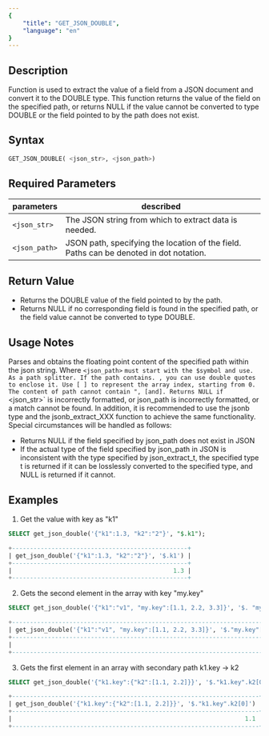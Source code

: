 ```yaml
---
{
    "title": "GET_JSON_DOUBLE",
    "language": "en"
}
---
```


## Description

Function is used to extract the value of a field from a JSON document and convert it to the DOUBLE type. This function returns the value of the field on the specified path, or returns NULL if the value cannot be converted to type DOUBLE or the field pointed to by the path does not exist.

## Syntax

```sql
GET_JSON_DOUBLE( <json_str>, <json_path>)
```

## Required Parameters

| parameters| described|
|------|------|
| `<json_str>`| The JSON string from which to extract data is needed. |
| `<json_path>`| JSON path, specifying the location of the field. Paths can be denoted in dot notation. |

## Return Value

- Returns the DOUBLE value of the field pointed to by the path.
- Returns NULL if no corresponding field is found in the specified path, or the field value cannot be converted to type DOUBLE.

## Usage Notes

Parses and obtains the floating point content of the specified path within the json string.
Where `<json_path>` `must start with the $symbol and use. As a path splitter. If the path contains. , you can use double quotes to enclose it.
Use [ ] to represent the array index, starting from 0.
The content of path cannot contain ", [and].
Returns NULL if `<json_str>` is incorrectly formatted, or json_path is incorrectly formatted, or a match cannot be found.
In addition, it is recommended to use the jsonb type and the jsonb_extract_XXX function to achieve the same functionality.
Special circumstances will be handled as follows:
- Returns NULL if the field specified by json_path does not exist in JSON
- If the actual type of the field specified by json_path in JSON is inconsistent with the type specified by json_extract_t, the specified type t is returned if it can be losslessly converted to the specified type, and NULL is returned if it cannot.

## Examples

1. Get the value with key as "k1"

```sql
SELECT get_json_double('{"k1":1.3, "k2":"2"}', "$.k1");
```

```sql
+-------------------------------------------------+
| get_json_double('{"k1":1.3, "k2":"2"}', '$.k1') |
+-------------------------------------------------+
|                                             1.3 |
+-------------------------------------------------+
```
2. Gets the second element in the array with key "my.key"

```sql
SELECT get_json_double('{"k1":"v1", "my.key":[1.1, 2.2, 3.3]}', '$. "my.key"[1]');
```

```sql
+---------------------------------------------------------------------------+
| get_json_double('{"k1":"v1", "my.key":[1.1, 2.2, 3.3]}', '$."my.key"[1]') |
+---------------------------------------------------------------------------+
|                                                                       2.2 |
+---------------------------------------------------------------------------+
```

3. Gets the first element in an array with secondary path k1.key -&gt; k2
```sql
SELECT get_json_double('{"k1.key":{"k2":[1.1, 2.2]}}', '$."k1.key".k2[0]');
```
```sql
+---------------------------------------------------------------------+
| get_json_double('{"k1.key":{"k2":[1.1, 2.2]}}', '$."k1.key".k2[0]') |
+---------------------------------------------------------------------+
|                                                                 1.1 |
+---------------------------------------------------------------------+
```